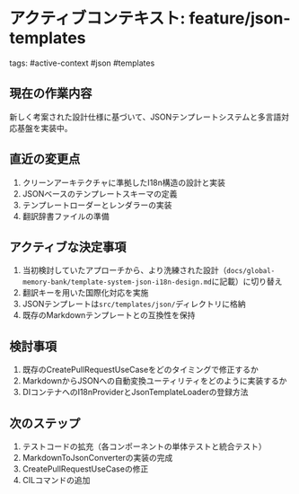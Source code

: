 # アクティブコンテキスト: feature/json-templates

tags: #active-context #json #templates

## 現在の作業内容

新しく考案された設計仕様に基づいて、JSONテンプレートシステムと多言語対応基盤を実装中。

## 直近の変更点

1. クリーンアーキテクチャに準拠したI18n構造の設計と実装
2. JSONベースのテンプレートスキーマの定義
3. テンプレートローダーとレンダラーの実装
4. 翻訳辞書ファイルの準備

## アクティブな決定事項

1. 当初検討していたアプローチから、より洗練された設計（`docs/global-memory-bank/template-system-json-i18n-design.md`に記載）に切り替え
2. 翻訳キーを用いた国際化対応を実施
3. JSONテンプレートは`src/templates/json/`ディレクトリに格納
4. 既存のMarkdownテンプレートとの互換性を保持

## 検討事項

1. 既存のCreatePullRequestUseCaseをどのタイミングで修正するか
2. MarkdownからJSONへの自動変換ユーティリティをどのように実装するか
3. DIコンテナへのI18nProviderとJsonTemplateLoaderの登録方法

## 次のステップ

1. テストコードの拡充（各コンポーネントの単体テストと統合テスト）
2. MarkdownToJsonConverterの実装の完成
3. CreatePullRequestUseCaseの修正
4. CILコマンドの追加
